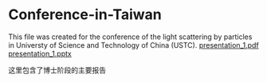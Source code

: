 # Conference-in-Taiwan
This file was created for the conference of the light scattering by particles in Universty of Science and Technology of China (USTC).
[presentation_1.pdf](presentation_1.pdf)
[presentation_1.pptx](presentation_1.pptx)

这里包含了博士阶段的主要报告

